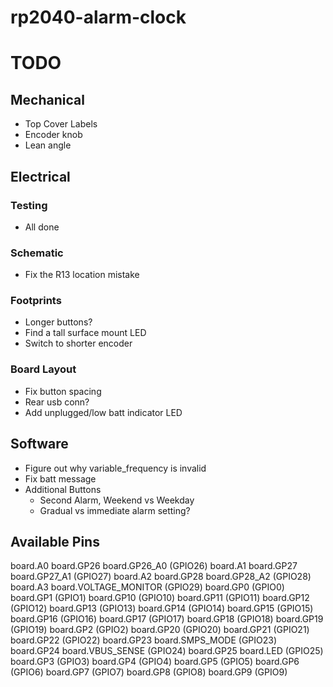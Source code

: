 # rp2040-alarm-clock

# TODO

## Mechanical
- Top Cover Labels
- Encoder knob
- Lean angle

## Electrical
### Testing
- All done

### Schematic
- Fix the R13 location mistake

### Footprints
- Longer buttons?
- Find a tall surface mount LED
- Switch to shorter encoder

### Board Layout
- Fix button spacing
- Rear usb conn?
- Add unplugged/low batt indicator LED

## Software
- Figure out why variable_frequency is invalid
- Fix batt message
- Additional Buttons
    - Second Alarm, Weekend vs Weekday
    - Gradual vs immediate alarm setting?

## Available Pins
board.A0 board.GP26 board.GP26_A0 (GPIO26)
board.A1 board.GP27 board.GP27_A1 (GPIO27)
board.A2 board.GP28 board.GP28_A2 (GPIO28)
board.A3 board.VOLTAGE_MONITOR (GPIO29)
board.GP0 (GPIO0)
board.GP1 (GPIO1)
board.GP10 (GPIO10)
board.GP11 (GPIO11)
board.GP12 (GPIO12)
board.GP13 (GPIO13)
board.GP14 (GPIO14)
board.GP15 (GPIO15)
board.GP16 (GPIO16)
board.GP17 (GPIO17)
board.GP18 (GPIO18)
board.GP19 (GPIO19)
board.GP2 (GPIO2)
board.GP20 (GPIO20)
board.GP21 (GPIO21)
board.GP22 (GPIO22)
board.GP23 board.SMPS_MODE (GPIO23)
board.GP24 board.VBUS_SENSE (GPIO24)
board.GP25 board.LED (GPIO25)
board.GP3 (GPIO3)
board.GP4 (GPIO4)
board.GP5 (GPIO5)
board.GP6 (GPIO6)
board.GP7 (GPIO7)
board.GP8 (GPIO8)
board.GP9 (GPIO9)
